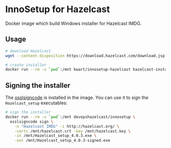 # InnoSetup for Hazelcast

Docker image which build Windows installer for Hazelcast IMDG.

## Usage

```bash
# download Hazelcast
wget --content-disposition https://download.hazelcast.com/download.jsp?version=hazelcast-4.0.3

# create installer
docker run --rm -v `pwd`:/mnt kwart/innosetup-hazelcast hazelcast-installer /mnt/hazelcast-4.0.3.zip
```

## Signing the installer

The [osslsigncode](https://github.com/mtrojnar/osslsigncode) is installed in the image.
You can use it to sign the `Hazelcast_setup` executables:

```bash
# sign the installer
docker run --rm -v `pwd`:/mnt devopshazelcast/innosetup \
  osslsigncode sign \
    -n "Hazelcast IMDG" -i http://hazelcast.org/ \
    -certs /mnt/hazelcast.crt -key /mnt/hazelcast.key \
    -in /mnt/Hazelcast_setup_4.0.3.exe \
    -out /mnt/Hazelcast_setup_4.0.3-signed.exe
```
